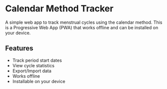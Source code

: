 # Calendar Method Tracker

A simple web app to track menstrual cycles using the calendar method. This is a Progressive Web App (PWA) that works offline and can be installed on your device.

## Features

- Track period start dates
- View cycle statistics
- Export/Import data
- Works offline
- Installable on your device
